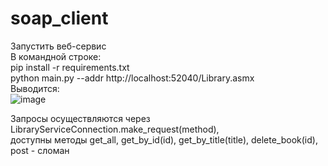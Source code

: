 # soap_client
Запустить веб-сервис  
В командной строке:  
pip install -r requirements.txt  
python main.py --addr http://localhost:52040/Library.asmx  
Выводится:  
![image](https://github.com/artemtitov1/soap_client/assets/113107946/69e35866-5933-45d4-80fd-4aee1c03838b)

Запросы осуществляются через LibraryServiceConnection.make_request(method),  
доступны методы get_all, get_by_id(id), get_by_title(title), delete_book(id),  
post - сломан  
